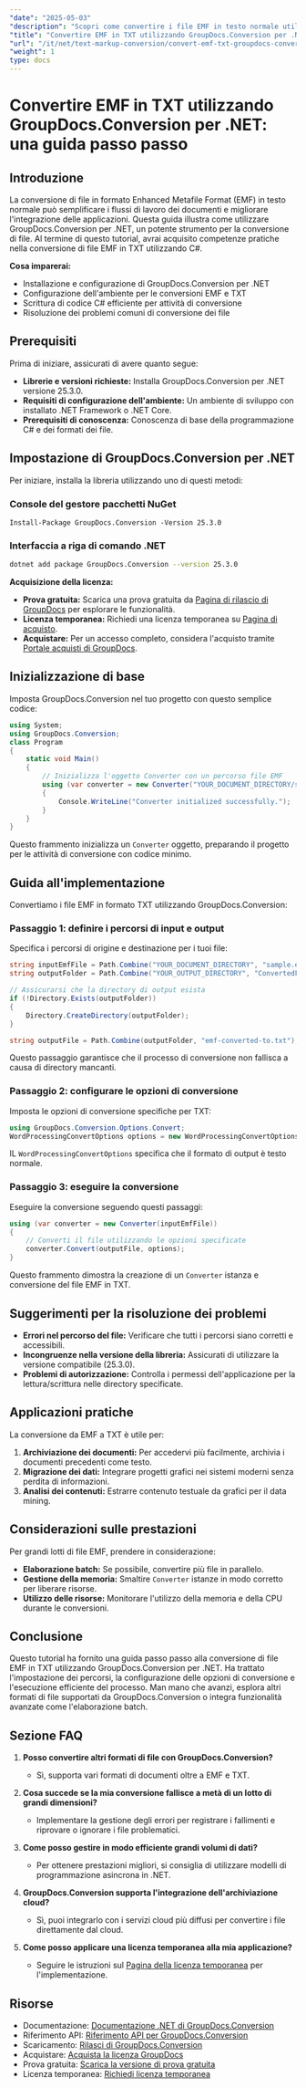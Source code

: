 ```yaml
---
"date": "2025-05-03"
"description": "Scopri come convertire i file EMF in testo normale utilizzando GroupDocs.Conversion per .NET con questa guida completa. Aumenta subito l'efficienza del tuo flusso di lavoro di gestione documentale."
"title": "Convertire EMF in TXT utilizzando GroupDocs.Conversion per .NET&#58; una guida passo passo"
"url": "/it/net/text-markup-conversion/convert-emf-txt-groupdocs-conversion-net/"
"weight": 1
type: docs
---
```

# Convertire EMF in TXT utilizzando GroupDocs.Conversion per .NET: una guida passo passo

## Introduzione

La conversione di file in formato Enhanced Metafile Format (EMF) in testo normale può semplificare i flussi di lavoro dei documenti e migliorare l'integrazione delle applicazioni. Questa guida illustra come utilizzare GroupDocs.Conversion per .NET, un potente strumento per la conversione di file. Al termine di questo tutorial, avrai acquisito competenze pratiche nella conversione di file EMF in TXT utilizzando C#. 

**Cosa imparerai:**
- Installazione e configurazione di GroupDocs.Conversion per .NET
- Configurazione dell'ambiente per le conversioni EMF e TXT
- Scrittura di codice C# efficiente per attività di conversione
- Risoluzione dei problemi comuni di conversione dei file

## Prerequisiti

Prima di iniziare, assicurati di avere quanto segue:
- **Librerie e versioni richieste:** Installa GroupDocs.Conversion per .NET versione 25.3.0.
- **Requisiti di configurazione dell'ambiente:** Un ambiente di sviluppo con installato .NET Framework o .NET Core.
- **Prerequisiti di conoscenza:** Conoscenza di base della programmazione C# e dei formati dei file.

## Impostazione di GroupDocs.Conversion per .NET

Per iniziare, installa la libreria utilizzando uno di questi metodi:

### Console del gestore pacchetti NuGet
```shell
Install-Package GroupDocs.Conversion -Version 25.3.0
```

### Interfaccia a riga di comando .NET
```bash
dotnet add package GroupDocs.Conversion --version 25.3.0
```

**Acquisizione della licenza:**
- **Prova gratuita:** Scarica una prova gratuita da [Pagina di rilascio di GroupDocs](https://releases.groupdocs.com/conversion/net/) per esplorare le funzionalità.
- **Licenza temporanea:** Richiedi una licenza temporanea su [Pagina di acquisto](https://purchase.groupdocs.com/temporary-license/).
- **Acquistare:** Per un accesso completo, considera l'acquisto tramite [Portale acquisti di GroupDocs](https://purchase.groupdocs.com/buy).

## Inizializzazione di base

Imposta GroupDocs.Conversion nel tuo progetto con questo semplice codice:

```csharp
using System;
using GroupDocs.Conversion;
class Program
{
    static void Main()
    {
        // Inizializza l'oggetto Converter con un percorso file EMF
        using (var converter = new Converter("YOUR_DOCUMENT_DIRECTORY/sample.emf"))
        {
            Console.WriteLine("Converter initialized successfully.");
        }
    }
}
```
Questo frammento inizializza un `Converter` oggetto, preparando il progetto per le attività di conversione con codice minimo.

## Guida all'implementazione

Convertiamo i file EMF in formato TXT utilizzando GroupDocs.Conversion:

### Passaggio 1: definire i percorsi di input e output

Specifica i percorsi di origine e destinazione per i tuoi file:

```csharp
string inputEmfFile = Path.Combine("YOUR_DOCUMENT_DIRECTORY", "sample.emf");
string outputFolder = Path.Combine("YOUR_OUTPUT_DIRECTORY", "ConvertedFiles");

// Assicurarsi che la directory di output esista
if (!Directory.Exists(outputFolder))
{
    Directory.CreateDirectory(outputFolder);
}

string outputFile = Path.Combine(outputFolder, "emf-converted-to.txt");
```
Questo passaggio garantisce che il processo di conversione non fallisca a causa di directory mancanti.

### Passaggio 2: configurare le opzioni di conversione

Imposta le opzioni di conversione specifiche per TXT:

```csharp
using GroupDocs.Conversion.Options.Convert;
WordProcessingConvertOptions options = new WordProcessingConvertOptions { Format = WordProcessingFileType.Txt };
```
IL `WordProcessingConvertOptions` specifica che il formato di output è testo normale.

### Passaggio 3: eseguire la conversione

Eseguire la conversione seguendo questi passaggi:

```csharp
using (var converter = new Converter(inputEmfFile))
{
    // Converti il file utilizzando le opzioni specificate
    converter.Convert(outputFile, options);
}
```
Questo frammento dimostra la creazione di un `Converter` istanza e conversione del file EMF in TXT.

## Suggerimenti per la risoluzione dei problemi

- **Errori nel percorso del file:** Verificare che tutti i percorsi siano corretti e accessibili.
- **Incongruenze nella versione della libreria:** Assicurati di utilizzare la versione compatibile (25.3.0).
- **Problemi di autorizzazione:** Controlla i permessi dell'applicazione per la lettura/scrittura nelle directory specificate.

## Applicazioni pratiche

La conversione da EMF a TXT è utile per:
1. **Archiviazione dei documenti:** Per accedervi più facilmente, archivia i documenti precedenti come testo.
2. **Migrazione dei dati:** Integrare progetti grafici nei sistemi moderni senza perdita di informazioni.
3. **Analisi dei contenuti:** Estrarre contenuto testuale da grafici per il data mining.

## Considerazioni sulle prestazioni

Per grandi lotti di file EMF, prendere in considerazione:
- **Elaborazione batch:** Se possibile, convertire più file in parallelo.
- **Gestione della memoria:** Smaltire `Converter` istanze in modo corretto per liberare risorse.
- **Utilizzo delle risorse:** Monitorare l'utilizzo della memoria e della CPU durante le conversioni.

## Conclusione

Questo tutorial ha fornito una guida passo passo alla conversione di file EMF in TXT utilizzando GroupDocs.Conversion per .NET. Ha trattato l'impostazione dei percorsi, la configurazione delle opzioni di conversione e l'esecuzione efficiente del processo. Man mano che avanzi, esplora altri formati di file supportati da GroupDocs.Conversion o integra funzionalità avanzate come l'elaborazione batch.

## Sezione FAQ

1. **Posso convertire altri formati di file con GroupDocs.Conversion?**
   - Sì, supporta vari formati di documenti oltre a EMF e TXT.

2. **Cosa succede se la mia conversione fallisce a metà di un lotto di grandi dimensioni?**
   - Implementare la gestione degli errori per registrare i fallimenti e riprovare o ignorare i file problematici.

3. **Come posso gestire in modo efficiente grandi volumi di dati?**
   - Per ottenere prestazioni migliori, si consiglia di utilizzare modelli di programmazione asincrona in .NET.

4. **GroupDocs.Conversion supporta l'integrazione dell'archiviazione cloud?**
   - Sì, puoi integrarlo con i servizi cloud più diffusi per convertire i file direttamente dal cloud.

5. **Come posso applicare una licenza temporanea alla mia applicazione?**
   - Seguire le istruzioni sul [Pagina della licenza temporanea](https://purchase.groupdocs.com/temporary-license/) per l'implementazione.

## Risorse

- Documentazione: [Documentazione .NET di GroupDocs.Conversion](https://docs.groupdocs.com/conversion/net/)
- Riferimento API: [Riferimento API per GroupDocs.Conversion](https://reference.groupdocs.com/conversion/net/)
- Scaricamento: [Rilasci di GroupDocs.Conversion](https://releases.groupdocs.com/conversion/net/)
- Acquistare: [Acquista la licenza GroupDocs](https://purchase.groupdocs.com/buy)
- Prova gratuita: [Scarica la versione di prova gratuita](https://releases.groupdocs.com/conversion/net/)
- Licenza temporanea: [Richiedi licenza temporanea](https://purchase.groupdocs.com/temporary-license/)